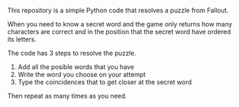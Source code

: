 This repository is a simple Python code that resolves a puzzle from Fallout.

When you need to know a secret word and the game only returns how many characters are correct and in the position that the secret word have ordered its letters.

The code has 3 steps to resolve the puzzle.
 1. Add all the posible words that you have
 1. Write the word you choose on your attempt
 1. Type the coincidences that to get closer at the secret word

Then repeat as many times as you need.